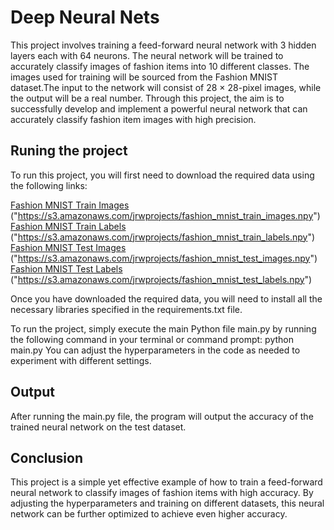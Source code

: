 # Deep Neural Nets
This project involves training a feed-forward neural network with 3 hidden layers each with 64 neurons. The neural network will be trained to accurately classify images of fashion items into 10 different classes. The images used for training will be sourced from the Fashion MNIST dataset.The input to the network will consist of 28 × 28-pixel images, while the output will be a real number. Through this project, the aim is to successfully develop and implement a powerful neural network that can accurately classify fashion item images with high precision.

## Runing the project

To run this project, you will first need to download the required data using the following links:

<a href="https://s3.amazonaws.com/jrwprojects/fashion_mnist_train_images.npy">Fashion MNIST Train Images</a> ("https://s3.amazonaws.com/jrwprojects/fashion_mnist_train_images.npy")
<a href="https://s3.amazonaws.com/jrwprojects/fashion_mnist_train_labels.npy">Fashion MNIST Train Labels</a> ("https://s3.amazonaws.com/jrwprojects/fashion_mnist_train_labels.npy")
<a href="https://s3.amazonaws.com/jrwprojects/fashion_mnist_test_images.npy">Fashion MNIST Test Images</a> ("https://s3.amazonaws.com/jrwprojects/fashion_mnist_test_images.npy")
<a href="https://s3.amazonaws.com/jrwprojects/fashion_mnist_test_labels.npy">Fashion MNIST Test Labels</a> ("https://s3.amazonaws.com/jrwprojects/fashion_mnist_test_labels.npy")

Once you have downloaded the required data, you will need to install all the necessary libraries specified in the requirements.txt file.

To run the project, simply execute the main Python file main.py by running the following command in your terminal or command prompt:
python main.py
You can adjust the hyperparameters in the code as needed to experiment with different settings.

## Output
After running the main.py file, the program will output the accuracy of the trained neural network on the test dataset.
## Conclusion
This project is a simple yet effective example of how to train a feed-forward neural network to classify images of fashion items with high accuracy. By adjusting the hyperparameters and training on different datasets, this neural network can be further optimized to achieve even higher accuracy.

